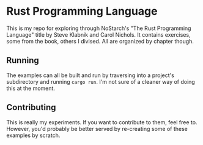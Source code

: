 Rust Programming Language
=========================

This is my repo for exploring through NoStarch's "The Rust Programming
Language" title by Steve Klabnik and Carol Nichols. It contains exercises, some
from the book, others I divised. All are organized by chapter though.

Running
-------

The examples can all be built and run by traversing into a project's
subdirectory and running `cargo run`. I'm not sure of a cleaner way of doing
this at the moment.

Contributing
------------

This is really my experiments. If you want to contribute to them, feel free to.
However, you'd probably be better served by re-creating some of these examples
by scratch.
